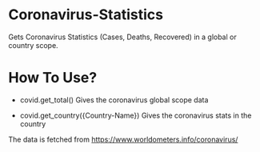 # Coronavirus-Statistics
 Gets Coronavirus Statistics (Cases, Deaths, Recovered) in a global or country scope.


# How To Use?
-   covid.get_total()
    Gives the coronavirus global scope data

-   covid.get_country({Country-Name})
    Gives the coronavirus stats in the country


The data is fetched from https://www.worldometers.info/coronavirus/
